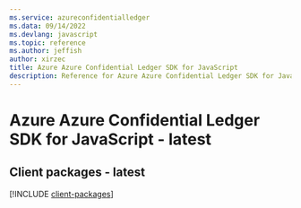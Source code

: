 ```yaml
---
ms.service: azureconfidentialledger
ms.data: 09/14/2022
ms.devlang: javascript
ms.topic: reference
ms.author: jeffish
author: xirzec
title: Azure Azure Confidential Ledger SDK for JavaScript
description: Reference for Azure Azure Confidential Ledger SDK for JavaScript
---
```

# Azure Azure Confidential Ledger SDK for JavaScript - latest

## Client packages - latest
[!INCLUDE [client-packages](azure-confidential-ledger-client-index.md)]